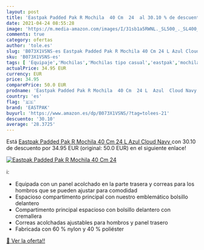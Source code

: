 ```yaml
---
layout: post
title: 'Eastpak Padded Pak R Mochila  40 Cm  24  al 30.10 % de descuento'
date: 2021-04-24 08:55:28
image: 'https://m.media-amazon.com/images/I/31sb1a5RWNL._SL500_._SL400_.jpg'
comments: true
category: ofertas
author: 'tole.es'
slug: 'B073X1VSNS-es Eastpak Padded Pak R Mochila 40 Cm 24 L Azul Cloud Navy'
sku: 'B073X1VSNS-es'
tags: [ 'Equipaje','Mochilas','Mochilas tipo casual','eastpak','mochila', ]
actualPrice: 34.95 EUR
currency: EUR
price: 34.95
comparePrice: 50.0 EUR
prodname: 'Eastpak Padded Pak R Mochila  40 Cm  24 L  Azul  Cloud Navy '
country: 'es'
flag: '🇪🇸'
brand: 'EASTPAK'
buyurl: 'https://www.amazon.es/dp/B073X1VSNS/?tag=tolees-21'
descuento: '30.10'
average: '28.3725'
---
```


Está [Eastpak Padded Pak R Mochila  40 Cm  24 L  Azul  Cloud Navy ](https://www.amazon.es/dp/B073X1VSNS/?tag=tolees-21) con 30.10 de descuento por 34.95 EUR (original: 50.0 EUR) en el siguiente enlace!

[![Eastpak Padded Pak R Mochila  40 Cm  24 ](https://m.media-amazon.com/images/I/31sb1a5RWNL._SL500_._SL400_.jpg)](https://www.amazon.es/dp/B073X1VSNS/?tag=tolees-21)

ℹ️:

- Equipada con un panel acolchado en la parte trasera y correas para los hombros que se pueden ajustar para comodidad
- Espacioso compartimento principal con nuestro emblemático bolsillo delantero
- Compartimento principal espacioso con bolsillo delantero con cremallera
- Correas acolchadas ajustables para hombros y panel trasero
- Fabricada con 60 % nylon y 40 % poliéster

[🛒 Ver la oferta!!](https://www.amazon.es/dp/B073X1VSNS/?tag=tolees-21)
